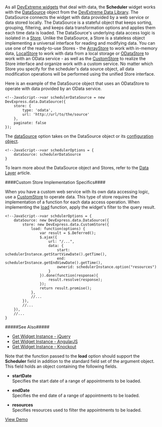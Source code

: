 As all [DevExtreme widgets](/concepts/10%20UI%20Widgets/10%20UI%20Widget%20Categories/10%20Collection%20Container%20Widgets '/Documentation/Guide/UI_Widgets/UI_Widget_Categories/Collection_Container_Widgets/') that deal with data, the **Scheduler** widget works with the [DataSource](/api-reference/30%20Data%20Layer/DataSource '/Documentation/ApiReference/Data_Layer/DataSource/') object from the [DevExtreme Data Library](/api-reference/30%20Data%20Layer/ArrayStore '/Documentation/ApiReference/Data_Layer/'). The DataSource connects the widget with data provided by a web service or data stored locally. The DataSource is a stateful object that keeps sorting, grouping, filtering, and keeps data transformation options and applies them each time data is loaded. The DataSource's underlying data access logic is isolated in a [Store](/concepts/30%20Data%20Layer/5%20Data%20Layer/1%20Creating%20DataSource/3%20What%20Are%20Stores.md '/Documentation/Guide/Data_Layer/Data_Layer/#Creating_DataSource/What_Are_Stores'). Unlike the DataSource, a Store is a stateless object implementing a universal interface for reading and modifying data. You can use one of the ready-to-use Stores - the [ArrayStore](/concepts/30%20Data%20Layer/51%20Data%20Source%20Examples/0%20In-memory%20Data.md '/Documentation/Guide/Data_Layer/Data_Source_Examples/#In-memory_Data') to work with in-memory data, [LocalStore](/concepts/30%20Data%20Layer/51%20Data%20Source%20Examples/1%20Local%20Data.md '/Documentation/Guide/Data_Layer/Data_Source_Examples/#Local_Data') to work with data from a local storage or [ODataStore](/concepts/30%20Data%20Layer/51%20Data%20Source%20Examples/2%20OData '/Documentation/Guide/Data_Layer/Data_Source_Examples/#OData') to work with an OData service - as well as the [CustomStore](/concepts/30%20Data%20Layer/51%20Data%20Source%20Examples/3%20Custom%20Sources '/Documentation/Guide/Data_Layer/Data_Source_Examples/#Custom_Sources') to realize the Store interface and organize work with a custom service. No matter which Store you specify for the scheduler's data source object, all data modification operations will be performed using the unified Store interface.

Here is an example of the DataSource object that uses an ODataStore to operate with data provided by an OData service.

    <!--JavaScript-->var schedulerDataSource = new DevExpress.data.DataSource({
        store: {
            type: 'odata',
            url: 'http://url/to/the/source'
        },
        paginate: false
    });

The [dataSource](/api-reference/10%20UI%20Widgets/dxScheduler/1%20Configuration/dataSource.md '/Documentation/ApiReference/UI_Widgets/dxScheduler/Configuration/#dataSource') option takes on the DataSource object or its [configuration object](/api-reference/30%20Data%20Layer/DataSource/1%20Configuration '/Documentation/ApiReference/Data_Layer/DataSource/Configuration/').

    <!--JavaScript-->var schedulerOptions = {
        dataSource: schedulerDataSource
    }

To learn more about the DataSource object and Stores, refer to the [Data Layer](/concepts/30%20Data%20Layer/5%20Data%20Layer '/Documentation/Guide/Data_Layer/Data_Layer/') article.

####Custom Store Implementation Specifics####

When you have a custom web service with its own data accessing logic, use a [CustomStore](/concepts/30%20Data%20Layer/51%20Data%20Source%20Examples/3%20Custom%20Sources '/Documentation/Guide/Data_Layer/Data_Source_Examples/#Custom_Sources') to operate data. This type of store requires the implementation of a function for each data access operation. When implementing the [load](/api-reference/30%20Data%20Layer/CustomStore/1%20Configuration/load.md '/Documentation/ApiReference/Data_Layer/CustomStore/Configuration/#load') function, apply the widget's filter to the query result.

    <!--JavaScript-->var schdulerOptions = {
        dataSource: new DevExpress.data.DataSource({
            store: new DevExpress.data.CustomStore({
                load: function(options) {
                    var result = $.Deferred();
                    $.ajax({
                        url: "/...",
                        data: {
                            start: schedulerInstance.getStartViewDate().getTime(),
                            end: schedulerInstance.getEndViewDate().getTime(),
                            ownerid: schedulerInstance.option("resources")
                        }
                    }).done(function(response){
                        result.resolve(response);
                    });
                    return result.promise();
                },
                //...
            }),
            //...
        }),
        //...
    }

#####See Also#####
- [Get Widget Instance - jQuery](/concepts/10%20UI%20Widgets/0%20Basics/10%20Widget%20Basics%20-%20jQuery/10%20Call%20Methods.md '/Documentation/Guide/UI_Widgets/Basics/Widget_Basics_-_jQuery/#Call_Methods')
- [Get Widget Instance - AngularJS](/concepts/10%20UI%20Widgets/0%20Basics/20%20Widget%20Basics%20-%20AngularJS/10%20Call%20Methods.md '/Documentation/Guide/UI_Widgets/Basics/Widget_Basics_-_AngularJS/#Call_Methods')
- [Get Widget Instance - Knockout](/concepts/10%20UI%20Widgets/0%20Basics/25%20Widget%20Basics%20-%20Knockout/10%20Call%20Methods.md '/Documentation/Guide/UI_Widgets/Basics/Widget_Basics_-_Knockout/#Call_Methods')

Note that the function passed to the **load** option should support the **Scheduler** field in addition to the standard field set of the argument object. This field holds an object containing the following fields.

- **startDate**  
 Specifies the start date of a range of appointments to be loaded.

- **endDate**  
 Specifies the end date of a range of appointments to be loaded.

- **resources**  
 Specifies resources used to filter the appointments to be loaded.

<a href="http://js.devexpress.com/Demos/WidgetsGallery/#demo/formsandmulti-purposeschedulerschedulergooglecalendarintegration" class="button orange small fix-width-155" style="margin-right: 20px;" target="_blank">View Demo</a>

